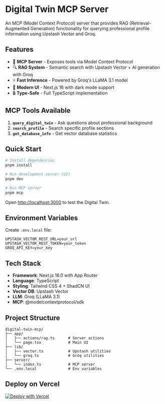 # Digital Twin MCP Server

An MCP (Model Context Protocol) server that provides RAG (Retrieval-Augmented Generation) functionality for querying professional profile information using Upstash Vector and Groq.

## Features

- 🤖 **MCP Server** - Exposes tools via Model Context Protocol
- 🔍 **RAG System** - Semantic search with Upstash Vector + AI generation with Groq
- ⚡ **Fast Inference** - Powered by Groq's LLaMA 3.1 model
- 🎨 **Modern UI** - Next.js 16 with dark mode support
- 🔒 **Type-Safe** - Full TypeScript implementation

## MCP Tools Available

1. **`query_digital_twin`** - Ask questions about professional background
2. **`search_profile`** - Search specific profile sections  
3. **`get_database_info`** - Get vector database statistics

## Quick Start

```bash
# Install dependencies
pnpm install

# Run development server (UI)
pnpm dev

# Run MCP server
pnpm mcp
```

Open [http://localhost:3000](http://localhost:3000) to test the Digital Twin.

## Environment Variables

Create `.env.local` file:

```env
UPSTASH_VECTOR_REST_URL=your_url
UPSTASH_VECTOR_REST_TOKEN=your_token
GROQ_API_KEY=your_key
```

## Tech Stack

- **Framework**: Next.js 16.0 with App Router
- **Language**: TypeScript
- **Styling**: Tailwind CSS 4 + ShadCN UI
- **Vector DB**: Upstash Vector
- **LLM**: Groq (LLaMA 3.1)
- **MCP**: @modelcontextprotocol/sdk

## Project Structure

```
digital-twin-mcp/
├── app/
│   ├── actions/rag.ts      # Server actions
│   └── page.tsx            # Main UI
├── lib/
│   ├── vector.ts           # Upstash utilities
│   └── groq.ts             # Groq utilities
├── server/
│   └── index.ts            # MCP server
└── .env.local              # Env variables
```

## Deploy on Vercel

[![Deploy with Vercel](https://vercel.com/button)](https://vercel.com/new)
